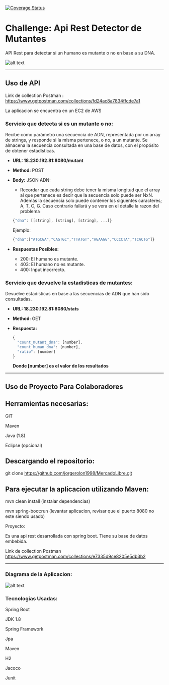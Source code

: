 [![Coverage Status](https://coveralls.io/repos/github/jorgerolon1998/MercadoLibre/badge.svg?branch=main)](https://coveralls.io/github/jorgerolon1998/MercadoLibre?branch=main)
# Challenge: Api Rest Detector de Mutantes

API Rest para detectar si un humano es mutante o no en base a su DNA. 

![alt text](https://cdn.hobbyconsolas.com/sites/navi.axelspringer.es/public/styles/1200/public/media/image/2019/03/magneto.jpg?itok=_9OggBiS)

_________________________________________________

## Uso de API

Link de collection Postman : https://www.getpostman.com/collections/fd24ac8a7834ffcde7a1 

La aplicacion se encuentra en un EC2 de AWS 


### Servicio que detecta si es un mutante o no: 

Recibe como parámetro una secuencia de ADN, representada por un array de strings, y responde si la misma pertenece, o no, a un mutante. Se almacena la secuencia consultada en una base de datos, con el propósito de obtener estadísticas. 

- **URL: 18.230.192.81:8080/mutant**

- **Method:** POST

- **Body:** JSON ADN:

  * Recordar que cada string debe tener la misma longitud que el array al que pertenece es decir que la secuencia solo puede ser NxN. Además la secuencia solo puede contener los siguentes caracteres; A, T, C, G. Caso contrario fallará y se vera en el detalle la razon del problema


  ```javascript
  {"dna": [[string], [string], [string], ...]}
  ```
  Ejemplo:

  ```javascript
  {"dna":["ATGCGA","CAGTGC","TTATGT","AGAAGG","CCCCTA","TCACTG"]}
  ``` 
 - **Respuestas Posibles:** 
  
    - 200: El humano es mutante. 
    - 403: El humano no es mutante.
    - 400: Input incorrecto. 
    

### Servicio que devuelve la estadisticas de mutantes:

Devuelve estadísticas en base a las secuencias de ADN que han sido consultadas. 

- **URL: 18.230.192.81:8080/stats**

- **Method:** GET

- **Respuesta:** 

  ```javascript
  {
    "count_mutant_dna": [number],
    "count_human_dna": [number],
    "ratio": [number]
  }
  ```
  **Donde [number] es el valor de los resultados**
_________________________________________________

## Uso de Proyecto Para Colaboradores

## Herramientas necesarias:

GIT

Maven

Java (1.8)

Eclipse (opcional)

## Descargando el repositorio:

git clone https://github.com/jorgerolon1998/MercadoLibre.git

## Para ejecutar la aplicacion utilizando Maven:

mvn clean install (instalar dependencias)

mvn spring-boot:run (levantar aplicacion, revisar que el puerto 8080 no este siendo usado)

Proyecto:

Es una api rest desarrollada con spring boot. Tiene su base de datos embebida.

Link de collection Postman https://www.getpostman.com/collections/e7335d9ce8205e5db3b2


_________________________________________________

### Diagrama de la Aplicacion:


![alt text](https://1.bp.blogspot.com/-tSIfrlIq2a8/XoWqijIVEAI/AAAAAAAAHnw/EHc17X7sAUgYEsa29iROWty1Vd9f5XFTwCLcBGAsYHQ/s1600/springboot-crud-rest-api.png)


### Tecnologias Usadas:

Spring Boot

JDK 1.8

Spring Framework

Jpa

Maven

H2

Jacoco

Junit




